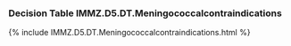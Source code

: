 ### Decision Table IMMZ.D5.DT.Meningococcalcontraindications
{% include IMMZ.D5.DT.Meningococcalcontraindications.html %}

